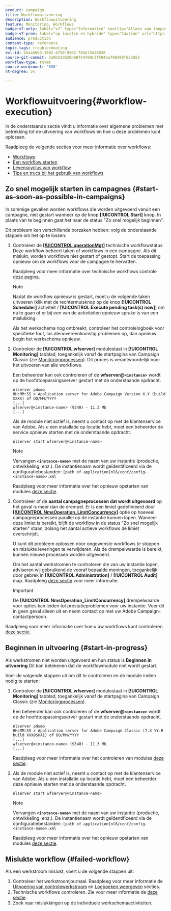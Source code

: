 ```yaml
---
product: campaign
title: Workflowuitvoering
description: Workflowuitvoering
feature: Monitoring, Workflows
badge-v7-only: label="v7" type="Informative" tooltip="Alleen van toepassing op Campaign Classic v7"
badge-v7-prem: label="op locatie en hybride" type="Caution" url="https://experienceleague.adobe.com/docs/campaign-classic/using/installing-campaign-classic/architecture-and-hosting-models/hosting-models-lp/hosting-models.html?lang=nl" tooltip="Alleen van toepassing op on-premise en hybride implementaties"
audience: production
content-type: reference
topic-tags: troubleshooting
exl-id: b5aa5663-1902-4f50-9202-783e73a28838
source-git-commit: 3a9b21d626b60754789c3f594ba798309f62a553
workflow-type: tm+mt
source-wordcount: '658'
ht-degree: 5%

---
```


# Workflowuitvoering{#workflow-execution}



In de onderstaande sectie vindt u informatie over algemene problemen met betrekking tot de uitvoering van workflows en hoe u deze problemen kunt oplossen.

Raadpleeg de volgende secties voor meer informatie over workflows:

* [Workflows](../../workflow/using/about-workflows.md)
* [Een workflow starten](../../workflow/using/starting-a-workflow.md)
* [Levenscyclus van workflow](../../workflow/using/workflow-life-cycle.md)
* [Tips en trucs bij het gebruik van workflows](../../workflow/using/workflow-best-practices.md)

## Zo snel mogelijk starten in campagnes {#start-as-soon-as-possible-in-campaigns}

In sommige gevallen worden workflows die worden uitgevoerd vanuit een campagne, niet gestart wanneer op de knop **[!UICONTROL Start]** knop. In plaats van te beginnen gaat het naar de status &quot;Zo snel mogelijk beginnen&quot;.

Dit probleem kan verschillende oorzaken hebben: volg de onderstaande stappen om het op te lossen:

1. Controleer de [**[!UICONTROL operationMgt]**](../../workflow/using/about-technical-workflows.md) technische workflowstatus. Deze workflow beheert taken of workflows in een campagne. Als dit mislukt, worden workflows niet gestart of gestopt. Start de toepassing opnieuw om de workflows voor de campagne te hervatten.

   Raadpleeg voor meer informatie over technische workflows controle [deze pagina](../../workflow/using/monitoring-technical-workflows.md).

   >[!NOTE]
   >
   >Nadat de workflow opnieuw is gestart, moet u de volgende taken uitvoeren (klik met de rechtermuisknop op de knop **[!UICONTROL Scheduler]** activiteit / **[!UICONTROL Execute pending task(s) now]**) om na te gaan of er bij een van de activiteiten opnieuw sprake is van een mislukking.

   Als het werkschema nog ontbreekt, controleer het controlelogboek voor specifieke fout, los dienovereenkomstig problemen op, dan opnieuw begin het werkschema opnieuw.

1. Controleer de **[!UICONTROL wfserver]** modulestaat in **[!UICONTROL Monitoring]** tabblad, toegankelijk vanaf de startpagina van Campaign Classic (zie [Monitoringprocessen](../../production/using/monitoring-processes.md)). Dit proces is verantwoordelijk voor het uitvoeren van alle workflows.

   Een beheerder kan ook controleren of de **wfserver@`<instance>`** wordt op de hoofdtoepassingsserver gestart met de onderstaande opdracht.

   ```
   nlserver pdump
   HH:MM:SS > Application server for Adobe Campaign Version X.Y (build XXXX) of DD/MM/YYYY
   [...]
   wfserver@<instance-name> (9340) - 11.3 Mb
   [...]
   ```

   Als de module niet actief is, neemt u contact op met de klantenservice van Adobe. Als u een installatie op locatie hebt, moet een beheerder de service opnieuw starten met de onderstaande opdracht.

   ```
   nlserver start wfserver@<instance-name>
   ```

   >[!NOTE]
   >
   >Vervangen **`<instance-name>`** met de naam van uw instantie (productie, ontwikkeling, enz.). De instantienaam wordt geïdentificeerd via de configuratiebestanden:
   >`[path of application]nl6/conf/config-<instance-name>.xml`

   Raadpleeg voor meer informatie over het opnieuw opstarten van modules [deze sectie](../../production/using/usual-commands.md#module-launch-commands).

1. Controleer of de **aantal campagneprocessen dat wordt uitgevoerd** op het geval is meer dan de drempel. Er is een limiet gedefinieerd door [**[!UICONTROL NmsOperation_LimitConcurrency]**](../../installation/using/configuring-campaign-options.md#campaign-e-workflow-management) optie op hoeveel campagneprocessen parallel op de instantie kunnen lopen. Wanneer deze limiet is bereikt, blijft de workflow in de status &quot;Zo snel mogelijk starten&quot; staan, zolang het aantal actieve workflows de limiet overschrijdt.

   U kunt dit probleem oplossen door ongewenste workflows te stoppen en mislukte leveringen te verwijderen. Als de drempelwaarde is bereikt, kunnen nieuwe processen worden uitgevoerd.

   Om het aantal werkstromen te controleren die van uw instantie lopen, adviseren wij gebruikend de vooraf bepaalde meningen, toegankelijk door gebrek in **[!UICONTROL Administration]** / **[!UICONTROL Audit]** map. Raadpleeg [deze sectie](../../workflow/using/monitoring-workflow-execution.md#filtering-workflows-status) voor meer informatie.

   >[!IMPORTANT]
   >
   >De **[!UICONTROL NmsOperation_LimitConcurrency]** drempelwaarde voor opties kan leiden tot prestatieproblemen voor uw instantie. Voer dit in geen geval alleen uit en neem contact op met uw Adobe Campaign-contactpersoon.

Raadpleeg voor meer informatie over hoe u uw workflows kunt controleren [deze sectie](../../workflow/using/monitoring-workflow-execution.md).

## Beginnen in uitvoering {#start-in-progress}

Als werkstromen niet worden uitgevoerd en hun status is **Beginnen in uitvoering** Dit kan betekenen dat de workflowmodule niet wordt gestart.

Voer de volgende stappen uit om dit te controleren en de module indien nodig te starten:

1. Controleer de **[!UICONTROL wfserver]** modulestaat in **[!UICONTROL Monitoring]** tabblad, toegankelijk vanaf de startpagina van Campaign Classic (zie [Monitoringprocessen](../../production/using/monitoring-processes.md)).

   Een beheerder kan ook controleren of de **wfserver@`<instance>`** wordt op de hoofdtoepassingsserver gestart met de onderstaande opdracht.

   ```
   nlserver pdump
   HH:MM:SS > Application server for Adobe Campaign Classic (7.X YY.R build XXX@SHA1) of DD/MM/YYYY
   [...]
   wfserver@<instance-name> (9340) - 11.3 Mb
   [...]
   ```

   Raadpleeg voor meer informatie over het controleren van modules [deze sectie](../../production/using/usual-commands.md#monitoring-commands-).

1. Als de module niet actief is, neemt u contact op met de klantenservice van Adobe. Als u een installatie op locatie hebt, moet een beheerder deze opnieuw starten met de onderstaande opdracht.

   ```
   nlserver start wfserver@<instance-name>
   ```

   >[!NOTE]
   >
   >Vervangen **`<instance-name>`** met de naam van uw instantie (productie, ontwikkeling, enz.). De instantienaam wordt geïdentificeerd via de configuratiebestanden:
   >`[path of application]nl6/conf/config-<instance-name>.xml`

   Raadpleeg voor meer informatie over het opnieuw opstarten van modules [deze sectie](../../production/using/usual-commands.md#module-launch-commands).

## Mislukte workflow {#failed-workflow}

Als een werkstroom mislukt, voert u de volgende stappen uit:

1. Controleer het werkstroomjournaal. Raadpleeg voor meer informatie de [Uitvoering van controlewerkstroom](../../workflow/using/monitoring-workflow-execution.md) en [Logboeken weergeven](../../workflow/using/monitoring-workflow-execution.md#displaying-logs) secties.
1. Technische workflows controleren. Zie voor meer informatie de [deze sectie](../../workflow/using/monitoring-technical-workflows.md).
1. Zoek naar mislukkingen op de individuele werkschemaactiviteiten.
